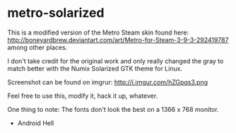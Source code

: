 # metro-solarized

This is a modified version of the Metro Steam skin found here: http://boneyardbrew.deviantart.com/art/Metro-for-Steam-3-9-3-292419787 among other places.

I don't take credit for the original work and only really changed the gray to match better with the Numix Solarized GTK theme for Linux. 

Screenshot can be found on imgrur: http://i.imgur.com/hZGpqs3.png

Feel free to use this, modify it, hack it up, whatever.

One thing to note: The fonts don't look the best on a 1366 x 768 monitor.

- Android Hell
